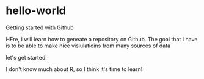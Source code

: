 # hello-world
Getting started with Github

HEre, I will learn how to geneate a repository on Github.  The goal that I have is to be able to make nice visiulatioins from many sources of data

let's get started!

I don't know much about R, so I think it's time to learn! 
